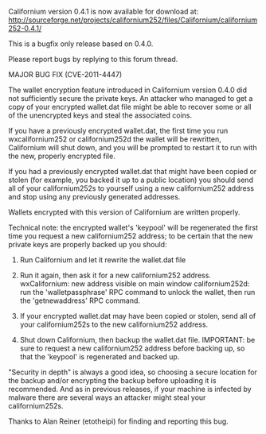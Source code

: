 Californium version 0.4.1 is now available for download at:
http://sourceforge.net/projects/californium252/files/Californium/californium252-0.4.1/

This is a bugfix only release based on 0.4.0.

Please report bugs by replying to this forum thread.

MAJOR BUG FIX  (CVE-2011-4447)

The wallet encryption feature introduced in Californium version 0.4.0 did not sufficiently secure the private keys. An attacker who
managed to get a copy of your encrypted wallet.dat file might be able to recover some or all of the unencrypted keys and steal the
associated coins.

If you have a previously encrypted wallet.dat, the first time you run wxcalifornium252 or californium252d the wallet will be rewritten, Californium will
shut down, and you will be prompted to restart it to run with the new, properly encrypted file.

If you had a previously encrypted wallet.dat that might have been copied or stolen (for example, you backed it up to a public
location) you should send all of your californium252s to yourself using a new californium252 address and stop using any previously generated addresses.

Wallets encrypted with this version of Californium are written properly.

Technical note: the encrypted wallet's 'keypool' will be regenerated the first time you request a new californium252 address; to be certain that the
new private keys are properly backed up you should:

1. Run Californium and let it rewrite the wallet.dat file

2. Run it again, then ask it for a new californium252 address.
wxCalifornium: new address visible on main window
californium252d: run the 'walletpassphrase' RPC command to unlock the wallet,  then run the 'getnewaddress' RPC command.

3. If your encrypted wallet.dat may have been copied or stolen, send all of your californium252s to the new californium252 address.

4. Shut down Californium, then backup the wallet.dat file.
IMPORTANT: be sure to request a new californium252 address before backing up, so that the 'keypool' is regenerated and backed up.

"Security in depth" is always a good idea, so choosing a secure location for the backup and/or encrypting the backup before uploading it is recommended. And as in previous releases, if your machine is infected by malware there are several ways an attacker might steal your californium252s.

Thanks to Alan Reiner (etotheipi) for finding and reporting this bug.
